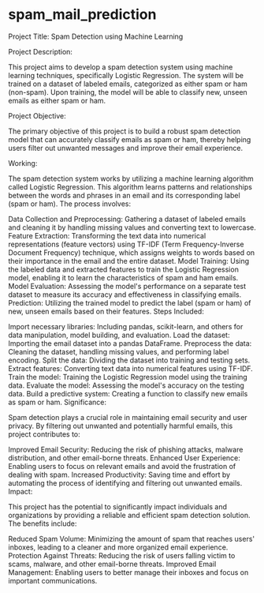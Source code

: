 # spam_mail_prediction
Project Title: Spam Detection using Machine Learning

Project Description:

This project aims to develop a spam detection system using machine learning techniques, specifically Logistic Regression. The system will be trained on a dataset of labeled emails, categorized as either spam or ham (non-spam). Upon training, the model will be able to classify new, unseen emails as either spam or ham.

Project Objective:

The primary objective of this project is to build a robust spam detection model that can accurately classify emails as spam or ham, thereby helping users filter out unwanted messages and improve their email experience.

Working:

The spam detection system works by utilizing a machine learning algorithm called Logistic Regression. This algorithm learns patterns and relationships between the words and phrases in an email and its corresponding label (spam or ham). The process involves:

Data Collection and Preprocessing: Gathering a dataset of labeled emails and cleaning it by handling missing values and converting text to lowercase.
Feature Extraction: Transforming the text data into numerical representations (feature vectors) using TF-IDF (Term Frequency-Inverse Document Frequency) technique, which assigns weights to words based on their importance in the email and the entire dataset.
Model Training: Using the labeled data and extracted features to train the Logistic Regression model, enabling it to learn the characteristics of spam and ham emails.
Model Evaluation: Assessing the model's performance on a separate test dataset to measure its accuracy and effectiveness in classifying emails.
Prediction: Utilizing the trained model to predict the label (spam or ham) of new, unseen emails based on their features.
Steps Included:

Import necessary libraries: Including pandas, scikit-learn, and others for data manipulation, model building, and evaluation.
Load the dataset: Importing the email dataset into a pandas DataFrame.
Preprocess the data: Cleaning the dataset, handling missing values, and performing label encoding.
Split the data: Dividing the dataset into training and testing sets.
Extract features: Converting text data into numerical features using TF-IDF.
Train the model: Training the Logistic Regression model using the training data.
Evaluate the model: Assessing the model's accuracy on the testing data.
Build a predictive system: Creating a function to classify new emails as spam or ham.
Significance:

Spam detection plays a crucial role in maintaining email security and user privacy. By filtering out unwanted and potentially harmful emails, this project contributes to:

Improved Email Security: Reducing the risk of phishing attacks, malware distribution, and other email-borne threats.
Enhanced User Experience: Enabling users to focus on relevant emails and avoid the frustration of dealing with spam.
Increased Productivity: Saving time and effort by automating the process of identifying and filtering out unwanted emails.
Impact:

This project has the potential to significantly impact individuals and organizations by providing a reliable and efficient spam detection solution. The benefits include:

Reduced Spam Volume: Minimizing the amount of spam that reaches users' inboxes, leading to a cleaner and more organized email experience.
Protection Against Threats: Reducing the risk of users falling victim to scams, malware, and other email-borne threats.
Improved Email Management: Enabling users to better manage their inboxes and focus on important communications.
